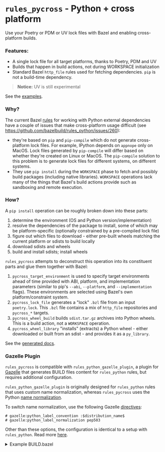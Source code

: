 # `rules_pycross` - Python + cross platform

Use your Poetry or PDM or UV lock files with Bazel and enabling cross-platform builds.

### Features:

- A single lock file for all target platforms, thanks to Poetry, PDM and UV
- Builds that happen in build actions, not during WORKSPACE initialization
- Standard Bazel `http_file` rules used for fetching dependencies. `pip` is not a build-time dependency.

> **Notice:** UV is still experimental

See the [examples](examples).

### Why?

The current Bazel [rules](https://github.com/bazelbuild/rules_python) for working with Python external dependencies
have a couple of issues that make cross-platform usage difficult (see https://github.com/bazelbuild/rules_python/issues/260):

- they're based on `pip` and `pip-compile` which do not generate cross-platform lock files. For example, IPython depends
  on `appnope` only on MacOS. Lock files generated by `pip-compile` will differ based on whether they're created on Linux
  or MacOS. The `pip-compile` solution to this problem is to generate lock files for different systems, on different systems.
- They use `pip install` during the `WORKSPACE` phase to fetch and possibly build packages (including native libraries).
  `WORKSPACE` operations lack many of the things that Bazel's build actions provide such as sandboxing and remote execution.

### How?

A `pip install` operation can be roughly broken down into these parts:

1. determine the environment (OS and Python version/implementation)
2. resolve the dependencies of the package to install, some of which may be platform-specific
   (optionally constrained by a pre-compiled lock file)
3. figure out which files to download - either pre-built wheels matching the current platform or sdists to build locally
4. download sdists and wheels
5. build and install sdists; install wheels

`rules_pycross` attempts to deconstruct this operation into its constituent parts and glue them together with Bazel:

1. `pycross_target_environment` is used to specify target environments ahead of time provided with ABI, platform,
   and implementation parameters (similar to pip's `--abi`, `--platform`, and `--implementation` flags). These
   environments are selected using Bazel's own platform/constraint system.
2. `pycross_lock_file` generates a "lock" `.bzl` file from an input `poetry.lock`. This `.bzl` file contains a mix of
   `http_file` repositories and `pycross_*` targets.
3. `pycross_wheel_build` builds `sdist.tar.gz` archives into Python wheels. This is a build action, not a `WORKSPACE`
   operation.
4. `pycross_wheel_library` "installs" (extracts) a Python wheel - either downloaded or built from an sdist - and
   provides it as a `py_library`.

See the [generated docs](docs).

### Gazelle Plugin

`rules_pycross` is compatible with `rules_python_gazelle_plugin`, a plugin for [Gazelle](https://github.com/bazelbuild/bazel-gazelle)
that generates BUILD files content for `rules_python` rules, but requires additional configuration.

`rules_python_gazelle_plugin` is originally designed for `rules_python` rules that uses custom name normalization, whereas
`rules_pycross` uses the Python [name normalization](https://packaging.python.org/en/latest/specifications/name-normalization/).

To switch name normalization, use the following Gazelle [directives](https://github.com/bazelbuild/rules_python/blob/main/gazelle/README.md#directives):

```
# gazelle:python_label_convention :$distribution_name$
# gazelle:python_label_normalization pep503
```

Other than these options, the configuration is identical to a setup with `rules_python`.
Read more [here](https://github.com/bazelbuild/rules_python/blob/main/gazelle/README.md#directives).

<details>
  <summary>Example BUILD.bazel</summary>

```
load("@gazelle//:def.bzl", "DEFAULT_LANGUAGES", "gazelle", "gazelle_binary")
load("@pip//:requirements.bzl", "all_whl_requirements")
load("@rules_python_gazelle_plugin//manifest:defs.bzl", "gazelle_python_manifest")
load("@rules_python_gazelle_plugin//modules_mapping:def.bzl", "modules_mapping")

# gazelle:python_root
# gazelle:python_label_convention :$distribution_name$
# gazelle:python_label_normalization pep503
gazelle_binary(
    name = "gazelle_bin",
    languages = DEFAULT_LANGUAGES + [
        "@rules_python_gazelle_plugin//python",
    ],
)

gazelle(
    name = "gazelle.update",
    gazelle = ":gazelle_bin",
)

gazelle(
    name = "gazelle.check",
    args = ["-mode=diff"],
    gazelle = ":gazelle_bin",
)

modules_mapping(
    name = "gazelle.metadata",
    tags = ["manual"],
    wheels = all_whl_requirements,
)

gazelle_python_manifest(
    name = "gazelle.mapping",
    modules_mapping = ":gazelle.metadata",
    pip_repository_name = "pip",
    tags = ["manual"],
)
```

###### Useful Commands

```
> bazel run //:gazelle.update    # Update gazelle_python.yaml used by Gazelle
> bazel run //:gazelle.check     # Show changes needed to build scripts per Gazelle
> bazel run //:gazelle.update    # Apply changes needed to build scripts per Gazelle
```

</details>
